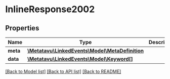 # InlineResponse2002

## Properties
Name | Type | Description | Notes
------------ | ------------- | ------------- | -------------
**meta** | [**\Metatavu\LinkedEvents\Model\MetaDefinition**](MetaDefinition.md) |  | [optional] 
**data** | [**\Metatavu\LinkedEvents\Model\Keyword[]**](Keyword.md) |  | [optional] 

[[Back to Model list]](../README.md#documentation-for-models) [[Back to API list]](../README.md#documentation-for-api-endpoints) [[Back to README]](../README.md)


